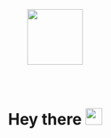 <div id="header" align="center">
  <img src="https://media.giphy.com/media/HwBlFQZFcAoUcPHZdX/giphy.gif" width="100"/>
</div>
<h1 align="center">
  <img align="center" src="https://komarev.com/ghpvc/?username=Fruitdeadboy&style=flat-square&color=blue" alt=""/>
</h1>
<h1 align="center">
 Hey there
<img src="https://media.giphy.com/media/hvRJCLFzcasrR4ia7z/giphy.gif" width="30px"/>
</h1>
